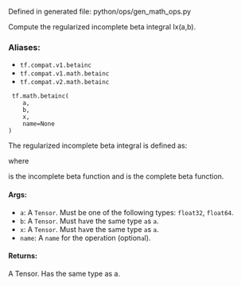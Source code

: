 
Defined in generated file: python/ops/gen_math_ops.py

Compute the regularized incomplete beta integral Ix(a,b).
### Aliases:
- `tf.compat.v1.betainc`
- `tf.compat.v1.math.betainc`
- `tf.compat.v2.math.betainc`

```
 tf.math.betainc(
    a,
    b,
    x,
    name=None
)
```

The regularized incomplete beta integral is defined as:

where

is the incomplete beta function and
is the complete beta function.
#### Args:
- `a`: A `Tensor`. Must be one of the following types: `float32`, `float64`.
- `b`: A `Tensor`. Must h`a`ve the s`a`me type `a`s `a`.
- `x`: A `Tensor`. Must h`a`ve the s`a`me type `a`s `a`.
- `name`: A `name` for the oper`a`tion (option`a`l).
#### Returns:

A Tensor. Has the same type as a.
